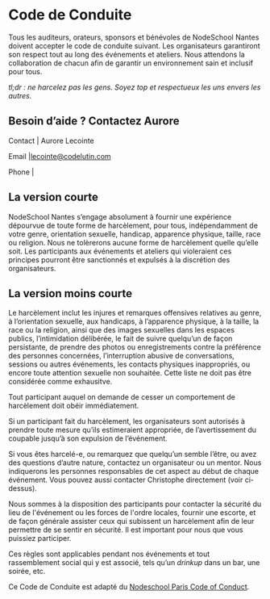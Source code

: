 # Code de Conduite

Tous les auditeurs, orateurs, sponsors et bénévoles de NodeSchool Nantes doivent accepter le code de conduite suivant. Les organisateurs garantiront son respect tout au long des événements et ateliers. Nous attendons la collaboration de chacun afin de garantir un environnement sain et inclusif pour tous.

*tl;dr : ne harcelez pas les gens. Soyez top et respectueux les uns envers les autres.*

## Besoin d’aide ? Contactez Aurore

Contact | Aurore Lecointe

Email |lecointe@codelutin.com

Phone |  

## La version courte

NodeSchool Nantes s’engage absolument à fournir une expérience dépourvue de toute forme de harcèlement, pour tous, indépendamment de votre genre, orientation sexuelle, handicap, apparence physique, taille, race ou religion. Nous ne tolèrerons aucune forme de harcèlement quelle qu’elle soit. Les participants aux événements et ateliers qui violeraient ces principes pourront être sanctionnés et expulsés à la discrétion des organisateurs.

## La version moins courte

Le harcèlement inclut les injures et remarques offensives relatives au genre, à l’orientation sexuelle, aux handicaps, à l’apparence physique, à la taille, la race ou la religion, ainsi que des images sexuelles dans les espaces publics, l’intimidation délibérée, le fait de suivre quelqu’un de façon persistante, de prendre des photos ou enregistrements contre la préférence des personnes concernées, l’interruption abusive de conversations, sessions ou autres événements, les contacts physiques inappropriés, ou encore toute attention sexuelle non souhaitée. Cette liste ne doit pas être considérée comme exhausitve.

Tout participant auquel on demande de cesser un comportement de harcèlement doit obéir immédiatement.

Si un participant fait du harcèlement, les organisateurs sont autorisés à prendre toute mesure qu’ils estimeraient appropriée, de l’avertissement du coupable jusqu’à son expulsion de l’événement.

Si vous êtes harcelé-e, ou remarquez que quelqu’un semble l’être, ou avez des questions d’autre nature, contactez un organisateur ou un mentor. Nous indiquerons les personnes responsables de cet aspect au début de chaque événement.  Vous pouvez aussi contacter Christophe directement (voir ci-dessus).

Nous sommes à la disposition des participants pour contacter la sécurité du lieu de l'événement ou les forces de l'ordre locales, fournir une escorte, et de façon générale assister ceux qui subissent un harcèlement afin de leur permettre de se sentir en sécurité. Il est important pour nous que vous puissiez participer.

Ces règles sont applicables pendant nos événements et tout rassemblement social qui y est associé, tels qu’un *drinkup* dans un bar, une soirée, etc.

Ce Code de Conduite est adapté du [Nodeschool Paris Code of Conduct](https://github.com/nodeschool/paris/blob/master/codeofconduct.md).
